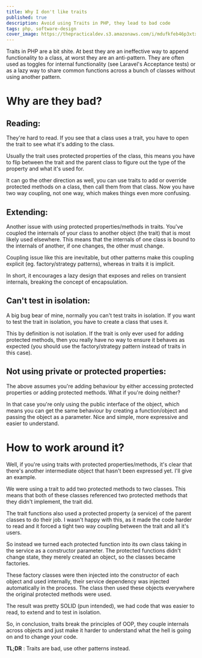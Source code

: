 ```yaml
---
title: Why I don't like traits
published: true
description: Avoid using Traits in PHP, they lead to bad code 
tags: php, software-design
cover_image: https://thepracticaldev.s3.amazonaws.com/i/mdufkfeb46p3xtxmtpjv.jpg
---
```


Traits in PHP are a bit shite. At best they are an ineffective way to append functionality to a class, at worst they are an anti-pattern. They are often used as toggles for internal functionality (see Laravel's Acceptance tests) or as a lazy way to share common functions across a bunch of classes without using another pattern.

# Why are they bad?

## Reading:
They're hard to read. If you see that a class uses a trait, you have to open the trait to see what it's adding to the class. 

Usually the trait uses protected properties of the class, this means you have to flip between the trait and the parent class to figure out the type of the property and what it's used for. 

It can go the other direction as well, you can use traits to add or override protected methods on a class, then call them from that class. Now you have two way coupling, not one way, which makes things even more confusing.

## Extending:
Another issue with using protected properties/methods in traits. You've coupled the internals of your class to another object (the trait) that is most likely used elsewhere. This means that the internals of one class is bound to the internals of another, if one changes, the other must change. 

Coupling issue like this are inevitable, but other patterns make this coupling explicit (eg. factory/strategy patterns), whereas in traits it is implicit. 

In short, it encourages a lazy design that exposes and relies on transient internals, breaking the concept of encapsulation.

## Can't test in isolation:
A big bug bear of mine, normally you can't test traits in isolation. If you want to test the trait in isolation, you have to create a class that uses it. 

This by definition is not isolation. If the trait is only ever used for adding protected methods, then you really have no way to ensure it behaves as expected (you should use the factory/strategy pattern instead of traits in this case).

## Not using private or protected properties:
The above assumes you're adding behaviour by either accessing protected properties or adding protected methods. What if you're doing neither? 

In that case you're only using the public interface of the object, which means you can get the same behaviour by creating a function/object and passing the object as a parameter. Nice and simple, more expressive and easier to understand.

# How to work around it?
Well, if you're using traits with protected properties/methods, it's clear that there's another intermediate object that hasn't been expressed yet. I'll give an example.

We were using a trait to add two protected methods to two classes. This means that both of these classes referenced two protected methods that they didn't implement, the trait did. 

The trait functions also used a protected property (a service) of the parent classes to do their job. I wasn't happy with this, as it made the code harder to read and it forced a tight two way coupling between the trait and all it's users.

So instead we turned each protected function into its own class taking in the service as a constructor parameter. The protected functions didn't change state, they merely created an object, so the classes became factories. 

These factory classes were then injected into the constructor of each object and used internally, their service dependency was injected automatically in the process. The class then used these objects everywhere the original protected methods were used. 

The result was pretty SOLID (pun intended), we had code that was easier to read, to extend and to test in isolation.

So, in conclusion, traits break the principles of OOP, they couple internals across objects and just make it harder to understand what the hell is going on and to change your code. 

**TL;DR** : Traits are bad, use other patterns instead.

